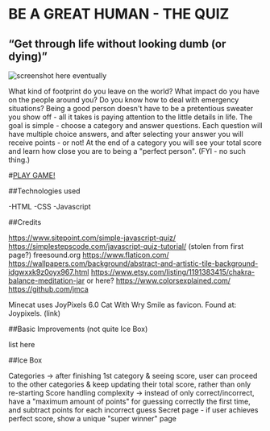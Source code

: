 # BE A GREAT HUMAN - THE QUIZ
## “Get through life without looking dumb (or dying)”

![screenshot here eventually](https://dietmartemps.com/media_library/image/28928_1374416277166.jpg)

What kind of footprint do you leave on the world? What impact do you have on the people around you? Do you know how to deal with emergency situations? Being a good person doesn't have to be a pretentious sweater you show off - all it takes is paying attention to the little details in life.
The goal is simple - choose a category and answer questions. Each question will have multiple choice answers, and after selecting your answer you will receive points - or not! At the end of a category you will see your total score and learn how close you are to being a "perfect person". (FYI - no such thing.)

#[PLAY GAME!](https://rbozek.github.io/Quiz-BeAGreatHuman/)


##Technologies used 

-HTML
-CSS
-Javascript

##Credits

https://www.sitepoint.com/simple-javascript-quiz/
https://simplestepscode.com/javascript-quiz-tutorial/ (stolen from first page?)
freesound.org
https://www.flaticon.com/
https://wallpapers.com/background/abstract-and-artistic-tile-background-idgwxxk9z0oyx967.html
https://www.etsy.com/listing/1191383415/chakra-balance-meditation-jar
 or here? https://www.colorsexplained.com/
https://github.com/jmca

Minecat uses JoyPixels 6.0 Cat With Wry Smile as favicon. Found at: Joypixels. (link)


##Basic Improvements (not quite Ice Box)

list here

##Ice Box 

Categories -> after finishing 1st category & seeing score, user can proceed to the other categories & keep updating their total score, rather than only re-starting
Score handling complexity -> instead of only correct/incorrect, have a "maximum amount of points" for guessing correctly the first time, and subtract points for each incorrect guess
Secret page - if user achieves perfect score, show a unique "super winner" page
